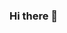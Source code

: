 ### Hi there 👋

<!--
# Hey 👋

Olá meu nome é Fernando, sou do Brasil :brazil:, estudante de programação.

Algumas ferramentas em que estou me aprimorando, 
#### 🛠Ferramentas:

- HTML5
- CSS3
- JavaScript
- MySQL
- SQL Server

[![Youtube Badge](https://img.shields.io/badge/-Youtube-FF0000?style=flat-square&labelColor=FF0000&logo=youtube&logoColor=white&link=https://www.youtube.com/channel/UCVDlJVxNUJGCzgviJaHzrLQ/featured)](https://www.youtube.com/channel/UCVDlJVxNUJGCzgviJaHzrLQ/featured) [![Linkedin Badge](https://img.shields.io/badge/-LinkedIn-blue?style=flat-square&logo=Linkedin&logoColor=white&link=https://www.linkedin.com/in/fernando-monteiro-de-lima-nunes-5bb499175//)](https://www.linkedin.com/in/fernando-monteiro-de-lima-nunes-5bb499175/)


-->
